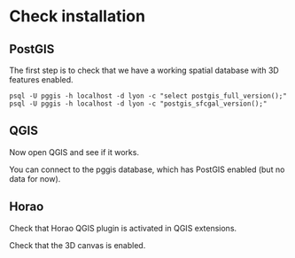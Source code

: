 Check installation
==================

PostGIS
-------

The first step is to check that we have a working spatial database with 3D features enabled.

```
psql -U pggis -h localhost -d lyon -c "select postgis_full_version();"
psql -U pggis -h localhost -d lyon -c "postgis_sfcgal_version();"
```

QGIS
----

Now open QGIS and see if it works.

You can connect to the pggis database, which has PostGIS enabled (but no data for now).

Horao
-----

Check that Horao QGIS plugin is activated in QGIS extensions.

Check that the 3D canvas is enabled.
